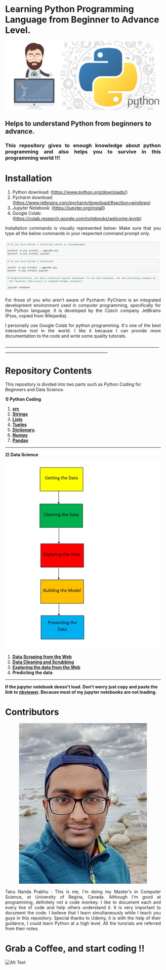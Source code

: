# Learning Python Programming Language from Beginner to Advance Level.

<img src="Img/Python.jpeg" >

<h2> Helps to understand Python from beginners to advance. </h2> 
<h3 align = "justify"> This repository gives to enough knowledge about python programming and also helps you to survive in this programming world !!! </h3>

# Installation
1. Python download: (https://www.python.org/downloads/)
2. Pycharm download: (https://www.jetbrains.com/pycharm/download/#section=windows)
3. Jupyter Notebook: (https://jupyter.org/install)
4. Google Colab: (https://colab.research.google.com/notebooks/welcome.ipynb)
<p align="justify"> Installation commands is visually represented below: Make sure that you type all the below commands in your respected command prompt only.</p>

<img src="Img/Jupyter.PNG" >


<p align="justify"> For those of you who aren't aware of Pycharm: PyCharm is an integrated development environment used in computer programming, specifically for the Python language. It is developed by the Czech company JetBrains (Psss, copied from Wikipedia).</p>

<p align = "justify">I personally use Google Colab for python programming. It's one of the best interactive tool in the world. I like it because I can provide more documentation to the code and write some quality tutorials.</p>
__________________________________________________________________________________________________________________________________

# Repository Contents

This repository is divided into two parts such as Python Coding for Beginners and Data Science.

<b>1) Python Coding</b>
1. <b>[src](https://github.com/Tanu-N-Prabhu/Python/tree/master/Src)</b>
2. <b>[Strings](https://github.com/Tanu-N-Prabhu/Python/tree/master/Strings)</b>
3. <b>[Lists](https://github.com/Tanu-N-Prabhu/Python/tree/master/Lists)</b> 
4. <b>[Tuples](https://github.com/Tanu-N-Prabhu/Python/tree/master/Tuples)</b>
5. <b>[Dictionary](https://github.com/Tanu-N-Prabhu/Python/tree/master/Dictionary%20).</b>
6. <b>[Numpy](https://github.com/Tanu-N-Prabhu/Python/tree/master/Numpy)</b>
7. <b>[Pandas](https://github.com/Tanu-N-Prabhu/Python/tree/master/Pandas)</b>

__________________________________________________________________________________________________________________________________

<b>2) Data Science</b>

<img src ="Img/1_GHa38wl9JwAVjc4plgs_8A.png">

1. <b> [Data Scraping from the Web](https://github.com/Tanu-N-Prabhu/Python/tree/master/Data%20Scraping%20from%20the%20Web)</b>
2. <b> [Data Cleaning and Scrubbing](https://github.com/Tanu-N-Prabhu/Python/tree/master/Data_Cleaning)</b>
3. <b> [Exploring the data from the Web](https://github.com/Tanu-N-Prabhu/Python/tree/master/Exploratory%20Data%20Analysis)</b>
4. <b> Predicting the data</b>

__________________________________________________________________________________________________________________________________

<b>If the jupyter notebook doesn't load. Don't worry just copy and paste the link to [nbviewer](https://nbviewer.jupyter.org). Because most of my jupyter notebooks are not loading.</b>



# Contributors

<p align="center"> 
<img src="Img/Tanu.jpeg">
</p>

<p align="justify"> Tanu Nanda Prabhu : This is me, I'm doing my Master's in Computer Science, at University of Regina, Canada. Although I'm good at programming, definitely not a code monkey. I like to document each and every line of code and help others understand it. It is very important to document the code. I believe that I learn simultaneously while I teach you guys in this repository. Special thanks to Udemy, it is with the help of their guidance, I could learn Python at a high level. All the turorials are referred from their notes.</p>




# Grab a Coffee, and start coding !!

![Alt Text](https://media.giphy.com/media/elKDA2lfOXixJG68cJ/giphy.gif)

